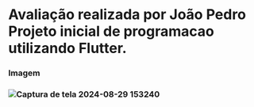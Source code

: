 <h1> Avaliação realizada por João Pedro
Projeto inicial de programacao utilizando Flutter.

<h3>Imagem<h3>

  





![Captura de tela 2024-08-29 153240](https://github.com/user-attachments/assets/264266fd-dbe5-4445-ba91-e15744a1f4fe)

